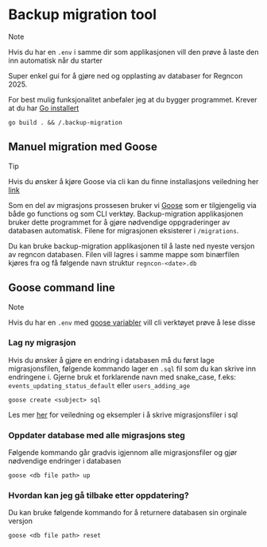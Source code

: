 # Backup migration tool
> [!NOTE]
> Hvis du har en `.env` i samme dir som applikasjonen vill den prøve å laste den inn automatisk når du starter

Super enkel gui for å gjøre ned og opplasting av databaser for Regncon 2025.

For best mulig funksjonalitet anbefaler jeg at du bygger programmet. Krever at du har [Go installert](https://go.dev/doc/install)
```console
go build . && /.backup-migration
```


## Manuel migration med Goose
> [!TIP]
> Hvis du ønsker å kjøre Goose via cli kan du finne installasjons veiledning her [link](https://pressly.github.io/goose/installation/)

Som en del av migrasjons prossesen bruker vi [Goose](https://github.com/pressly/goose) som er tilgjengelig via både go functions og som CLI verktøy.
Backup-migration applikasjonen bruker dette programmet for å gjøre nødvendige oppgraderinger av databasen automatisk. Filene for migrasjonen eksisterer i `/migrations`.

Du kan bruke backup-migration applikasjonen til å laste ned nyeste versjon av regncon databasen. Filen vill lagres i samme mappe som binærfilen kjøres fra og få følgende navn struktur `regncon-<date>.db`


## Goose command line
> [!NOTE]
> Hvis du har en `.env` med [goose variabler](https://pressly.github.io/goose/documentation/environment-variables/) vill cli verktøyet prøve å lese disse

### Lag ny migrasjon
Hvis du ønsker å gjøre en endring i databasen må du først lage migrasjonsfilen, følgende kommando lager en `.sql` fil som du kan skrive inn endringene i.
Gjerne bruk et forklarende navn med snake_case, f.eks: `events_updating_status_default` eller `users_adding_age`

```console
goose create <subject> sql
```

Les mer [her](https://pressly.github.io/goose/documentation/annotations/) for veiledning og eksempler i å skrive migrasjonsfiler i sql

### Oppdater database med alle migrasjons steg
Følgende kommando går gradvis igjennom alle migrasjonsfiler og gjør nødvendige endringer i databasen

```console
goose <db file path> up
```

### Hvordan kan jeg gå tilbake etter oppdatering?
Du kan bruke følgende kommando for å returnere databasen sin orginale versjon
```console
goose <db file path> reset
```
